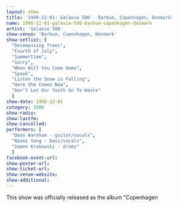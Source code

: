```yaml
---
layout: show
title: '1990-12-01: Galaxie 500 - Barbue, Copenhagen, Denmark'
name: 1990-12-01-galaxie-500-barbue-copenhagen-denmark
artist: 'Galaxie 500'
show-venue: 'Barbue, Copenhagen, Denmark'
show-setlist: [
  "Decomposing Trees",
  "Fourth of July",
  "Summertime",
  "Sorry",
  "When Will You Come Home",
  "Spook",
  "Listen the Snow is Falling",
  "Here She Comes Now",
  "Don't Let Our Youth Go To Waste"
  ]
show-date: 1990-12-01
category: 1990
show-radio: 
show-lastfm: 
show-cancelled: 
performers: [
  "Dean Wareham - guitar/vocals",
  "Naomi Yang - bass/vocals",
  "Damon Krukowski - drums"
  ]
facebook-event-url: 
show-poster-url: 
show-ticket-url: 
show-venue-website: 
show-additional: 
---
```


This show was officially released as the album "Copenhagen